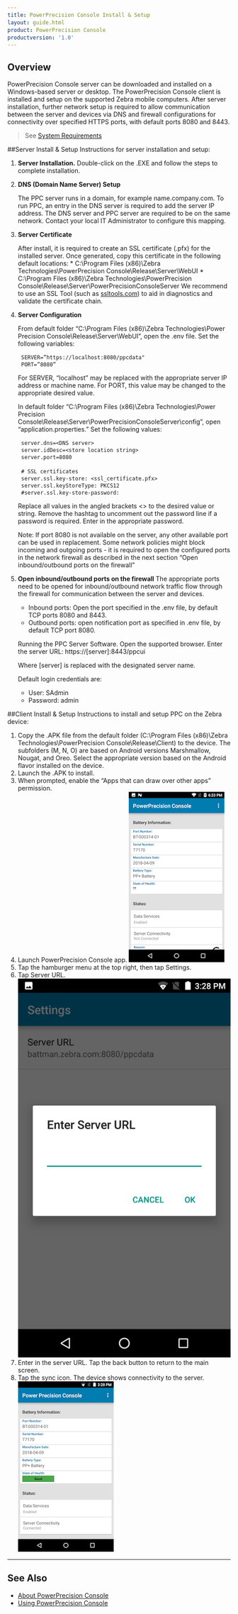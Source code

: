 ```yaml
---
title: PowerPrecision Console Install & Setup
layout: guide.html
product: PowerPrecision Console
productversion: '1.0'
---
```

## Overview

PowerPrecision Console server can be downloaded and installed on a Windows-based server or desktop. The PowerPrecision Console client is installed and setup on the supported Zebra mobile computers.  After server installation, further network setup is required to allow communication between the server and devices via DNS and firewall configurations for connectivity over specified HTTPS ports, with default ports 8080 and 8443.

> See [System Requirements](../about/#systemrequirements)

##Server Install & Setup
Instructions for server installation and setup:

1. **Server Installation.** 
	Double-click on the .EXE and follow the steps to complete installation.

2. **DNS (Domain Name Server) Setup**

	The PPC server runs in a domain, for example name.company.com.  To run PPC, an entry in the DNS server is required to add the server IP address.  The DNS server and PPC server are required to be on the same network.  Contact your local IT Administrator to configure this mapping. 

3. **Server Certificate**

	After install, it is required to create an SSL certificate (.pfx) for the installed server. Once generated, copy this certificate in the following default locations: 
	   * C:\Program Files (x86)\Zebra Technologies\PowerPrecision Console\Release\Server\WebUI 
	   * C:\Program Files (x86)\Zebra Technologies\PowerPrecision Console\Release\Server\PowerPrecisionConsoleServer 
	We recommend to use an SSL Tool (such as [ssltools.com](http://ssltools.com/)) to aid in diagnostics and validate the certificate chain.

4. **Server Configuration**

	From default folder “C:\Program Files (x86)\Zebra Technologies\Power Precision Console\Release\Server\WebUI”, open the .env file.  Set the following variables: 

		SERVER=”https://localhost:8080/ppcdata" 
		PORT=”8080” 

	For SERVER, “localhost” may be replaced with the appropriate server IP address or machine name. 
	For PORT, this value may be changed to the appropriate desired value. 

	In default folder “C:\Program Files (x86)\Zebra Technologies\Power Precision Console\Release\Server\PowerPrecisionConsoleServer\config”, open “application.properties.”  Set the following values:  

		server.dns=<DNS server> 
		server.idDesc=<store location string> 
		server.port=8080 

		# SSL certificates 
		server.ssl.key-store: <ssl_certificate.pfx> 
		server.ssl.keyStoreType: PKCS12 
		#server.ssl.key-store-password: 

	Replace all values in the angled brackets <> to the desired value or string.  Remove the hashtag to uncomment out the password line if a password is required.  Enter in the appropriate password.

	Note: If port 8080 is not available on the server, any other available port can be used in replacement.  Some network policies might block incoming and outgoing ports - it is required to open the configured ports in the network firewall as described in the next section “Open inbound/outbound ports on the firewall” 

5. **Open inbound/outbound ports on the firewall**
	The appropriate ports need to be opened for inbound/outbound network traffic flow through the firewall for communication between the server and devices.   

	* Inbound ports: Open the port specified in the .env file, by default TCP ports 8080 and 8443. 
	* Outbound ports: open notification port as specified in .env file, by default TCP port 8080.

	Running the PPC Server Software. Open the supported browser.  Enter the server URL: https://[server]:8443/ppcui  

	Where [server] is replaced with the designated server name.

	Default login credentials are: 

	* User: SAdmin 
	* Password: admin 

##Client Install & Setup
Instructions to install and setup PPC on the Zebra device: 
1. Copy the .APK file from the default folder (C:\Program Files (x86)\Zebra Technologies\PowerPrecision Console\Release\Client) to the device. 
The subfolders (M, N, O) are based on Android versions Marshmallow, Nougat, and Oreo.  Select the appropriate version based on the Android flavor installed on the device. 
2. Launch the .APK to install.   
3. When prompted, enable the “Apps that can draw over other apps” permission. 
4. Launch PowerPrecision Console app.
![img](client_launch.png)
5. Tap the hamburger menu at the top right, then tap Settings. 
6. Tap Server URL.  
![img](serverURL.png)
7. Enter in the server URL.  Tap the back button to return to the main screen.
8. Tap the sync icon.  The device shows connectivity to the server.  
![img](device_connected.png)

-----

## See Also

* [About PowerPrecision Console](../about)
* [Using PowerPrecision Console](../usage)
